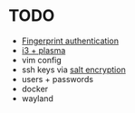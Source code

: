# TODO
- [Fingerprint authentication](https://www.debugpoint.com/2020/11/kde-plasma-5-21-fingerprint-manager/)
- [i3 + plasma](https://userbase.kde.org/Tutorials/Using_Other_Window_Managers_with_Plasma#Configure_i3)
- vim config
- ssh keys via [salt encryption](https://docs.saltproject.io/en/latest/ref/renderers/all/salt.renderers.nacl.html)
- users + passwords
- docker
- wayland
